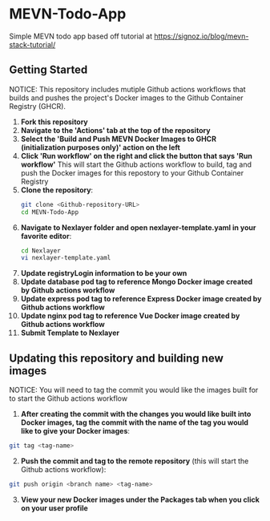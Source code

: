 # MEVN-Todo-App
Simple MEVN todo app based off tutorial at https://signoz.io/blog/mevn-stack-tutorial/

## Getting Started

NOTICE: This repository includes mutiple Github actions workflows that builds and pushes the project's Docker images to the Github Container Registry (GHCR). 

1. **Fork this repository**
2. **Navigate to the 'Actions' tab at the top of the repository**
3. **Select the 'Build and Push MEVN Docker Images to GHCR (initialization purposes only)' action on the left**
4. **Click 'Run workflow' on the right and click the button that says 'Run workflow'**
  This will start the Github actions workflow to build, tag and push the Docker images for this repostory to your Github Container Registry
5. **Clone the repository**:
   ```bash
   git clone <Github-repository-URL>
   cd MEVN-Todo-App
   ```
6. **Navigate to Nexlayer folder and open nexlayer-template.yaml in your favorite editor**:
   ```bash
   cd Nexlayer
   vi nexlayer-template.yaml
   ```
7. **Update registryLogin information to be your own**
8. **Update database pod tag to reference Mongo Docker image created by Github actions workflow**
9. **Update express pod tag to reference Express Docker image created by Github actions workflow**
10. **Update nginx pod tag to reference Vue Docker image created by Github actions workflow**
11. **Submit Template to Nexlayer**

## Updating this repository and building new images

NOTICE: You will need to tag the commit you would like the images built for to start the Github actions workflow

1. **After creating the commit with the changes you would like built into Docker images, tag the commit with the name of the tag you would like to give your Docker images**:
  ```bash
  git tag <tag-name>
  ```
2. **Push the commit and tag to the remote repository** (this will start the Github actions workflow):
  ```bash
  git push origin <branch name> <tag-name>
  ```
3. **View your new Docker images under the Packages tab when you click on your user profile**
